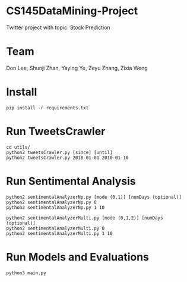 # CS145DataMining-Project
Twitter project with topic: Stock Prediction 

# Team 
Don Lee, Shunji Zhan, Yaying Ye, Zeyu Zhang, Zixia Weng

# Install
    pip install -r requirements.txt

# Run TweetsCrawler
    cd utils/
    python2 tweetsCrawler.py [since] [until]
    python2 tweetsCrawler.py 2010-01-01 2010-01-10

# Run Sentimental Analysis
    python2 sentimentalAnalyzerNp.py [mode (0,1)] [numDays (optional)]
    python2 sentimentalAnalyzerNp.py 0
    python2 sentimentalAnalyzerNp.py 1 10
    
    python2 sentimentalAnalyzerMulti.py [mode (0,1,2)] [numDays (optional)]
    python2 sentimentalAnalyzerMulti.py 0
    python2 sentimentalAnalyzerMulti.py 1 10
# Run Models and Evaluations
    python3 main.py

